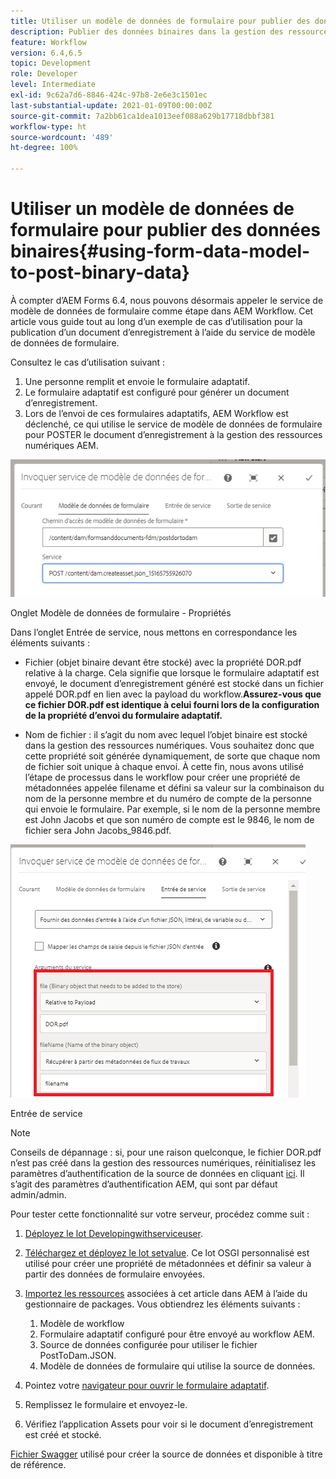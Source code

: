 ```yaml
---
title: Utiliser un modèle de données de formulaire pour publier des données binaires
description: Publier des données binaires dans la gestion des ressources numériques (DAM) AEM à l’aide du modèle de données de formulaire
feature: Workflow
version: 6.4,6.5
topic: Development
role: Developer
level: Intermediate
exl-id: 9c62a7d6-8846-424c-97b8-2e6e3c1501ec
last-substantial-update: 2021-01-09T00:00:00Z
source-git-commit: 7a2bb61ca1dea1013eef088a629b17718dbbf381
workflow-type: ht
source-wordcount: '489'
ht-degree: 100%

---
```


# Utiliser un modèle de données de formulaire pour publier des données binaires{#using-form-data-model-to-post-binary-data}

À compter d’AEM Forms 6.4, nous pouvons désormais appeler le service de modèle de données de formulaire comme étape dans AEM Workflow. Cet article vous guide tout au long d’un exemple de cas d’utilisation pour la publication d’un document d’enregistrement à l’aide du service de modèle de données de formulaire.

Consultez le cas d’utilisation suivant :

1. Une personne remplit et envoie le formulaire adaptatif.
1. Le formulaire adaptatif est configuré pour générer un document d’enregistrement.
1. Lors de l’envoi de ces formulaires adaptatifs, AEM Workflow est déclenché, ce qui utilise le service de modèle de données de formulaire pour POSTER le document d’enregistrement à la gestion des ressources numériques AEM.

![posttodam](assets/posttodamshot1.png)

Onglet Modèle de données de formulaire - Propriétés

Dans l’onglet Entrée de service, nous mettons en correspondance les éléments suivants :

* Fichier (objet binaire devant être stocké) avec la propriété DOR.pdf relative à la charge. Cela signifie que lorsque le formulaire adaptatif est envoyé, le document d’enregistrement généré est stocké dans un fichier appelé DOR.pdf en lien avec la payload du workflow.**Assurez-vous que ce fichier DOR.pdf est identique à celui fourni lors de la configuration de la propriété d’envoi du formulaire adaptatif.**

* Nom de fichier : il s’agit du nom avec lequel l’objet binaire est stocké dans la gestion des ressources numériques. Vous souhaitez donc que cette propriété soit générée dynamiquement, de sorte que chaque nom de fichier soit unique à chaque envoi. À cette fin, nous avons utilisé l’étape de processus dans le workflow pour créer une propriété de métadonnées appelée filename et défini sa valeur sur la combinaison du nom de la personne membre et du numéro de compte de la personne qui envoie le formulaire. Par exemple, si le nom de la personne membre est John Jacobs et que son numéro de compte est le 9846, le nom de fichier sera John Jacobs_9846.pdf.

![fdmserviceinput](assets/fdminputservice.png)

Entrée de service

>[!NOTE]
>
>Conseils de dépannage : si, pour une raison quelconque, le fichier DOR.pdf n’est pas créé dans la gestion des ressources numériques, réinitialisez les paramètres d’authentification de la source de données en cliquant [ici](http://localhost:4502/mnt/overlay/fd/fdm/gui/components/admin/fdmcloudservice/properties.html?item=%2Fconf%2Fglobal%2Fsettings%2Fcloudconfigs%2Ffdm%2Fpostdortodam). Il s’agit des paramètres d’authentification AEM, qui sont par défaut admin/admin.

Pour tester cette fonctionnalité sur votre serveur, procédez comme suit :

1. [Déployez le lot Developingwithserviceuser](/help/forms/assets/common-osgi-bundles/DevelopingWithServiceUser.jar).

1. [Téléchargez et déployez le lot setvalue](/help/forms/assets/common-osgi-bundles/SetValueApp.core-1.0-SNAPSHOT.jar). Ce lot OSGI personnalisé est utilisé pour créer une propriété de métadonnées et définir sa valeur à partir des données de formulaire envoyées.

1. [Importez les ressources](assets/postdortodam.zip) associées à cet article dans AEM à l’aide du gestionnaire de packages. Vous obtiendrez les éléments suivants :

   1. Modèle de workflow
   1. Formulaire adaptatif configuré pour être envoyé au workflow AEM.
   1. Source de données configurée pour utiliser le fichier PostToDam.JSON.
   1. Modèle de données de formulaire qui utilise la source de données.

1. Pointez votre [navigateur pour ouvrir le formulaire adaptatif](http://localhost:4502/content/dam/formsanddocuments/helpx/timeoffrequestform/jcr:content?wcmmode=disabled).
1. Remplissez le formulaire et envoyez-le.
1. Vérifiez l’application Assets pour voir si le document d’enregistrement est créé et stocké.


[Fichier Swagger](http://localhost:4502/conf/global/settings/cloudconfigs/fdm/postdortodam/jcr:content/swaggerFile) utilisé pour créer la source de données et disponible à titre de référence.
